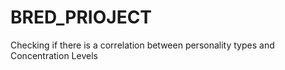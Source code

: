 # BRED_PRIOJECT
Checking if there is a correlation between personality types and Concentration Levels
